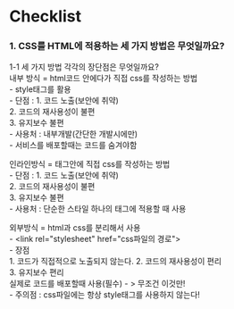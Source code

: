 # Checklist  
### 1. CSS를 HTML에 적용하는 세 가지 방법은 무엇일까요?  
1-1 세 가지 방법 각각의 장단점은 무엇일까요?  
내부 방식 = html코드 안에다가 직접 css를 작성하는 방법  
    - style태그를 활용  
    - 단점 : 1. 코드 노출(보안에 취약)    
             2. 코드의 재사용성이 불편  
             3. 유지보수 불편  
    - 사용처 : 내부개발(간단한 개발시에만)  
    - 서비스를 배포할때는 코드를 숨겨야함  

인라인방식 = 태그안에 직접 css를 작성하는 방법  
    - 단점 : 1. 코드 노출(보안에 취약)  
             2. 코드의 재사용성이 불편  
             3. 유지보수 불편  
    - 사용처 : 단순한 스타일 하나의 태그에 적용할 때 사용  

외부방식 = html과 css를 분리해서 사용  
    - \<link rel="stylesheet" href="css파일의 경로"\>  
    - 장점  
            1. 코드가 직접적으로 노출되지 않는다.
            2. 코드의 재사용성이 편리  
            3. 유지보수 편리  
            실제로 코드를 배포할때 사용(필수) - > 무조건 이것만!  
            - 주의점 : css파일에는 항상 style태그를 사용하지 않는다!  

 